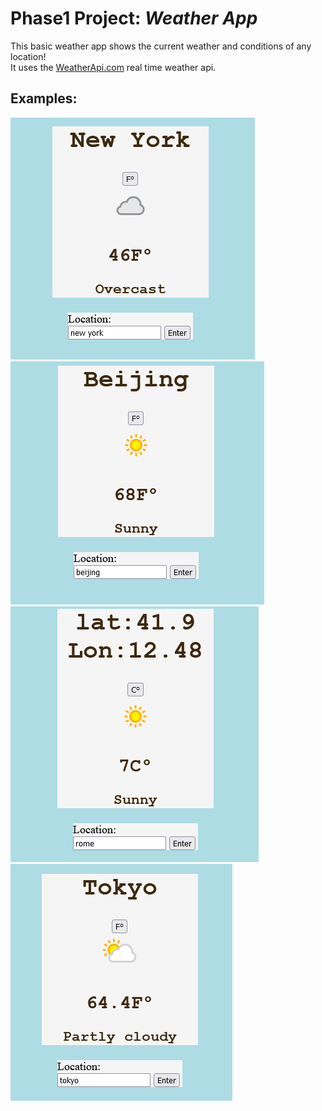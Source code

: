 # Phase1 Project: ***Weather App***
This basic weather app shows the current weather and conditions of any location!<br/>
It uses the [WeatherApi.com](https://www.weatherapi.com/) real time weather api.
## Examples:
![ny](imgs/ny.PNG "New York")
![beijing](imgs/beijing.PNG "Beijing")
![rome](imgs/romelat.PNG "Rome")
![tokyo](imgs/tokyo.PNG "Tokyo")